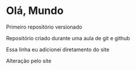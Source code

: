 # Olá, Mundo 
 Primeiro repositório versionado 

Repositório criado durante uma aula de git e github

Essa linha eu adicionei diretamento do site 

Alteração pelo site
